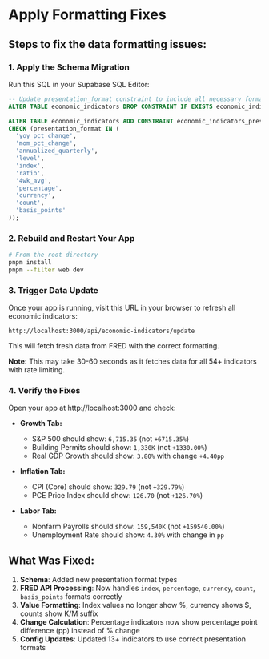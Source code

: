# Apply Formatting Fixes

## Steps to fix the data formatting issues:

### 1. Apply the Schema Migration

Run this SQL in your Supabase SQL Editor:

```sql
-- Update presentation_format constraint to include all necessary format types
ALTER TABLE economic_indicators DROP CONSTRAINT IF EXISTS economic_indicators_presentation_format_check;

ALTER TABLE economic_indicators ADD CONSTRAINT economic_indicators_presentation_format_check
CHECK (presentation_format IN (
  'yoy_pct_change',
  'mom_pct_change',
  'annualized_quarterly',
  'level',
  'index',
  'ratio',
  '4wk_avg',
  'percentage',
  'currency',
  'count',
  'basis_points'
));
```

### 2. Rebuild and Restart Your App

```bash
# From the root directory
pnpm install
pnpm --filter web dev
```

### 3. Trigger Data Update

Once your app is running, visit this URL in your browser to refresh all economic indicators:

```
http://localhost:3000/api/economic-indicators/update
```

This will fetch fresh data from FRED with the correct formatting.

**Note:** This may take 30-60 seconds as it fetches data for all 54+ indicators with rate limiting.

### 4. Verify the Fixes

Open your app at http://localhost:3000 and check:

- **Growth Tab:**
  - S&P 500 should show: `6,715.35` (not `+6715.35%`)
  - Building Permits should show: `1,330K` (not `+1330.00%`)
  - Real GDP Growth should show: `3.80%` with change `+4.40pp`

- **Inflation Tab:**
  - CPI (Core) should show: `329.79` (not `+329.79%`)
  - PCE Price Index should show: `126.70` (not `+126.70%`)

- **Labor Tab:**
  - Nonfarm Payrolls should show: `159,540K` (not `+159540.00%`)
  - Unemployment Rate should show: `4.30%` with change in `pp`

## What Was Fixed:

1. **Schema**: Added new presentation format types
2. **FRED API Processing**: Now handles `index`, `percentage`, `currency`, `count`, `basis_points` formats correctly
3. **Value Formatting**: Index values no longer show %, currency shows $, counts show K/M suffix
4. **Change Calculation**: Percentage indicators now show percentage point difference (pp) instead of % change
5. **Config Updates**: Updated 13+ indicators to use correct presentation formats

